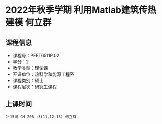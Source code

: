 # 2022年秋季学期 利用Matlab建筑传热建模 何立群






## 课程信息

- 课程号：PEET6511P.02
- 学分：2
- 教学类型：理论课
- 开课单位：热科学和能源工程系
- 课程类别：硕士
- 课程层次：研究生课程

## 上课时间

```
2~15周 GH-206 :3(11,12,13) 何立群
```

